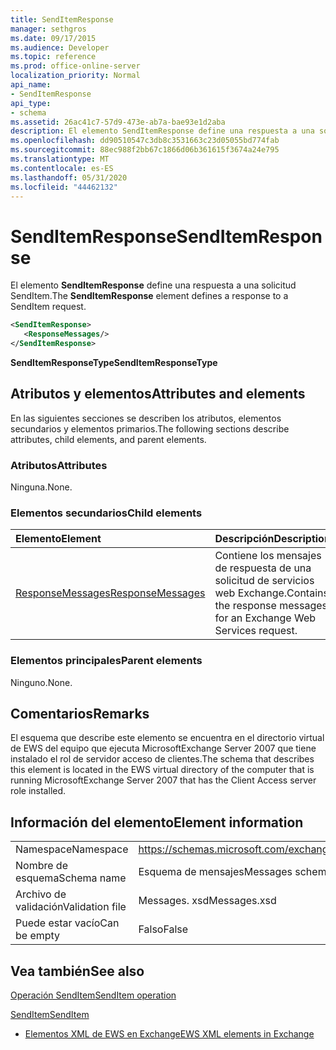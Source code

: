 ```yaml
---
title: SendItemResponse
manager: sethgros
ms.date: 09/17/2015
ms.audience: Developer
ms.topic: reference
ms.prod: office-online-server
localization_priority: Normal
api_name:
- SendItemResponse
api_type:
- schema
ms.assetid: 26ac41c7-57d9-473e-ab7a-bae93e1d2aba
description: El elemento SendItemResponse define una respuesta a una solicitud SendItem.
ms.openlocfilehash: dd90510547c3db8c3531663c23d05055bd774fab
ms.sourcegitcommit: 88ec988f2bb67c1866d06b361615f3674a24e795
ms.translationtype: MT
ms.contentlocale: es-ES
ms.lasthandoff: 05/31/2020
ms.locfileid: "44462132"
---
```

# <a name="senditemresponse"></a><span data-ttu-id="09236-103">SendItemResponse</span><span class="sxs-lookup"><span data-stu-id="09236-103">SendItemResponse</span></span>

<span data-ttu-id="09236-104">El elemento **SendItemResponse** define una respuesta a una solicitud SendItem.</span><span class="sxs-lookup"><span data-stu-id="09236-104">The **SendItemResponse** element defines a response to a SendItem request.</span></span> 
  
```xml
<SendItemResponse>
   <ResponseMessages/>
</SendItemResponse>
```

 <span data-ttu-id="09236-105">**SendItemResponseType**</span><span class="sxs-lookup"><span data-stu-id="09236-105">**SendItemResponseType**</span></span>
## <a name="attributes-and-elements"></a><span data-ttu-id="09236-106">Atributos y elementos</span><span class="sxs-lookup"><span data-stu-id="09236-106">Attributes and elements</span></span>

<span data-ttu-id="09236-107">En las siguientes secciones se describen los atributos, elementos secundarios y elementos primarios.</span><span class="sxs-lookup"><span data-stu-id="09236-107">The following sections describe attributes, child elements, and parent elements.</span></span>
  
### <a name="attributes"></a><span data-ttu-id="09236-108">Atributos</span><span class="sxs-lookup"><span data-stu-id="09236-108">Attributes</span></span>

<span data-ttu-id="09236-109">Ninguna.</span><span class="sxs-lookup"><span data-stu-id="09236-109">None.</span></span>
  
### <a name="child-elements"></a><span data-ttu-id="09236-110">Elementos secundarios</span><span class="sxs-lookup"><span data-stu-id="09236-110">Child elements</span></span>

|<span data-ttu-id="09236-111">**Elemento**</span><span class="sxs-lookup"><span data-stu-id="09236-111">**Element**</span></span>|<span data-ttu-id="09236-112">**Descripción**</span><span class="sxs-lookup"><span data-stu-id="09236-112">**Description**</span></span>|
|:-----|:-----|
|[<span data-ttu-id="09236-113">ResponseMessages</span><span class="sxs-lookup"><span data-stu-id="09236-113">ResponseMessages</span></span>](responsemessages.md) <br/> |<span data-ttu-id="09236-114">Contiene los mensajes de respuesta de una solicitud de servicios web Exchange.</span><span class="sxs-lookup"><span data-stu-id="09236-114">Contains the response messages for an Exchange Web Services request.</span></span>  <br/> |
   
### <a name="parent-elements"></a><span data-ttu-id="09236-115">Elementos principales</span><span class="sxs-lookup"><span data-stu-id="09236-115">Parent elements</span></span>

<span data-ttu-id="09236-116">Ninguno.</span><span class="sxs-lookup"><span data-stu-id="09236-116">None.</span></span>
  
## <a name="remarks"></a><span data-ttu-id="09236-117">Comentarios</span><span class="sxs-lookup"><span data-stu-id="09236-117">Remarks</span></span>

<span data-ttu-id="09236-118">El esquema que describe este elemento se encuentra en el directorio virtual de EWS del equipo que ejecuta MicrosoftExchange Server 2007 que tiene instalado el rol de servidor acceso de clientes.</span><span class="sxs-lookup"><span data-stu-id="09236-118">The schema that describes this element is located in the EWS virtual directory of the computer that is running MicrosoftExchange Server 2007 that has the Client Access server role installed.</span></span>
  
## <a name="element-information"></a><span data-ttu-id="09236-119">Información del elemento</span><span class="sxs-lookup"><span data-stu-id="09236-119">Element information</span></span>

|||
|:-----|:-----|
|<span data-ttu-id="09236-120">Namespace</span><span class="sxs-lookup"><span data-stu-id="09236-120">Namespace</span></span>  <br/> |https://schemas.microsoft.com/exchange/services/2006/messages  <br/> |
|<span data-ttu-id="09236-121">Nombre de esquema</span><span class="sxs-lookup"><span data-stu-id="09236-121">Schema name</span></span>  <br/> |<span data-ttu-id="09236-122">Esquema de mensajes</span><span class="sxs-lookup"><span data-stu-id="09236-122">Messages schema</span></span>  <br/> |
|<span data-ttu-id="09236-123">Archivo de validación</span><span class="sxs-lookup"><span data-stu-id="09236-123">Validation file</span></span>  <br/> |<span data-ttu-id="09236-124">Messages. xsd</span><span class="sxs-lookup"><span data-stu-id="09236-124">Messages.xsd</span></span>  <br/> |
|<span data-ttu-id="09236-125">Puede estar vacío</span><span class="sxs-lookup"><span data-stu-id="09236-125">Can be empty</span></span>  <br/> |<span data-ttu-id="09236-126">Falso</span><span class="sxs-lookup"><span data-stu-id="09236-126">False</span></span>  <br/> |
   
## <a name="see-also"></a><span data-ttu-id="09236-127">Vea también</span><span class="sxs-lookup"><span data-stu-id="09236-127">See also</span></span>



[<span data-ttu-id="09236-128">Operación SendItem</span><span class="sxs-lookup"><span data-stu-id="09236-128">SendItem operation</span></span>](senditem-operation.md)
  
[<span data-ttu-id="09236-129">SendItem</span><span class="sxs-lookup"><span data-stu-id="09236-129">SendItem</span></span>](senditem.md)


- [<span data-ttu-id="09236-130">Elementos XML de EWS en Exchange</span><span class="sxs-lookup"><span data-stu-id="09236-130">EWS XML elements in Exchange</span></span>](ews-xml-elements-in-exchange.md)

